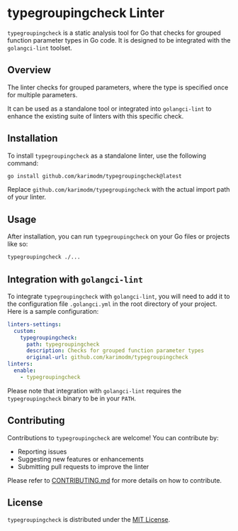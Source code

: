 # typegroupingcheck Linter

`typegroupingcheck` is a static analysis tool for Go that checks for grouped function parameter types in Go code. It is designed to be integrated with the `golangci-lint` toolset.

## Overview

The linter checks for grouped parameters, where the type is specified once for multiple parameters.

It can be used as a standalone tool or integrated into `golangci-lint` to enhance the existing suite of linters with this specific check.

## Installation

To install `typegroupingcheck` as a standalone linter, use the following command:

```sh
go install github.com/karimodm/typegroupingcheck@latest
```

Replace `github.com/karimodm/typegroupingcheck` with the actual import path of your linter.

## Usage

After installation, you can run `typegroupingcheck` on your Go files or projects like so:

```sh
typegroupingcheck ./...
```

## Integration with `golangci-lint`

To integrate `typegroupingcheck` with `golangci-lint`, you will need to add it to the configuration file `.golangci.yml` in the root directory of your project. Here is a sample configuration:

```yaml
linters-settings:
  custom:
    typegroupingcheck:
      path: typegroupingcheck
      description: Checks for grouped function parameter types
      original-url: github.com/karimodm/typegroupingcheck
linters:
  enable:
    - typegroupingcheck
```

Please note that integration with `golangci-lint` requires the `typegroupingcheck` binary to be in your `PATH`.

## Contributing

Contributions to `typegroupingcheck` are welcome! You can contribute by:
- Reporting issues
- Suggesting new features or enhancements
- Submitting pull requests to improve the linter

Please refer to [CONTRIBUTING.md](CONTRIBUTING.md) for more details on how to contribute.

## License

`typegroupingcheck` is distributed under the [MIT License](LICENSE).
